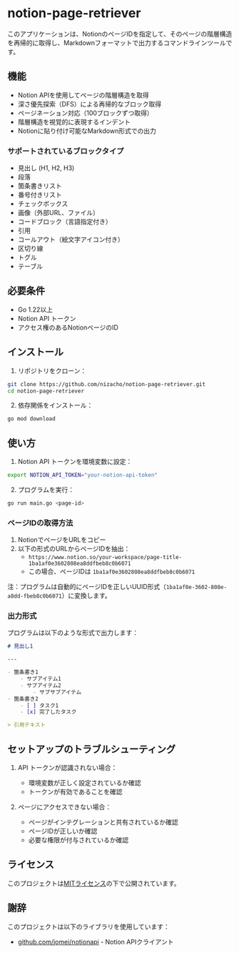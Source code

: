 # notion-page-retriever

このアプリケーションは、NotionのページIDを指定して、そのページの階層構造を再帰的に取得し、Markdownフォーマットで出力するコマンドラインツールです。

## 機能

- Notion APIを使用してページの階層構造を取得
- 深さ優先探索（DFS）による再帰的なブロック取得
- ページネーション対応（100ブロックずつ取得）
- 階層構造を視覚的に表現するインデント
- Notionに貼り付け可能なMarkdown形式での出力

### サポートされているブロックタイプ

- 見出し (H1, H2, H3)
- 段落
- 箇条書きリスト
- 番号付きリスト
- チェックボックス
- 画像（外部URL、ファイル）
- コードブロック（言語指定付き）
- 引用
- コールアウト（絵文字アイコン付き）
- 区切り線
- トグル
- テーブル

## 必要条件

- Go 1.22以上
- Notion API トークン
- アクセス権のあるNotionページのID

## インストール

1. リポジトリをクローン：
```bash
git clone https://github.com/nizacho/notion-page-retriever.git
cd notion-page-retriever
```

2. 依存関係をインストール：
```bash
go mod download
```

## 使い方

1. Notion API トークンを環境変数に設定：
```bash
export NOTION_API_TOKEN="your-notion-api-token"
```

2. プログラムを実行：
```bash
go run main.go <page-id>
```

### ページIDの取得方法

1. NotionでページをURLをコピー
2. 以下の形式のURLからページIDを抽出：
   - `https://www.notion.so/your-workspace/page-title-1ba1af0e3602808ea8ddfbeb8c0b6071`
   - この場合、ページIDは `1ba1af0e3602808ea8ddfbeb8c0b6071`

注：プログラムは自動的にページIDを正しいUUID形式（`1ba1af0e-3602-808e-a8dd-fbeb8c0b6071`）に変換します。

### 出力形式

プログラムは以下のような形式で出力します：

```markdown
# 見出し1

---

- 箇条書き1
    - サブアイテム1
    - サブアイテム2
        - サブサブアイテム
- 箇条書き2
    - [ ] タスク1
    - [x] 完了したタスク

> 引用テキスト

```

## セットアップのトラブルシューティング

1. API トークンが認識されない場合：
   - 環境変数が正しく設定されているか確認
   - トークンが有効であることを確認

2. ページにアクセスできない場合：
   - ページがインテグレーションと共有されているか確認
   - ページIDが正しいか確認
   - 必要な権限が付与されているか確認

## ライセンス

このプロジェクトは[MITライセンス](LICENSE)の下で公開されています。

## 謝辞

このプロジェクトは以下のライブラリを使用しています：
- [github.com/jomei/notionapi](https://github.com/jomei/notionapi) - Notion APIクライアント 
